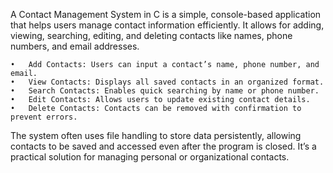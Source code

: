 A Contact Management System in C is a simple, console-based application that helps users manage contact information efficiently. It allows for adding, viewing, searching, editing, and deleting contacts like names, phone numbers, and email addresses.

	•	Add Contacts: Users can input a contact’s name, phone number, and email.
	•	View Contacts: Displays all saved contacts in an organized format.
	•	Search Contacts: Enables quick searching by name or phone number.
	•	Edit Contacts: Allows users to update existing contact details.
	•	Delete Contacts: Contacts can be removed with confirmation to prevent errors.

The system often uses file handling to store data persistently, allowing contacts to be saved and accessed even after the program is closed. It’s a practical solution for managing personal or organizational contacts.
